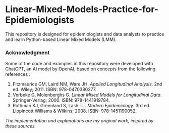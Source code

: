 # Linear-Mixed-Models-Practice-for-Epidemiologists
This repository is designed for epidemiologists and data analysts to practice and learn Python-based Linear Mixed Models (LMM). 


### Acknowledgment
Some of the code and examples in this repository were developed with ChatGPT, an AI model by OpenAI, based on concepts from the following references : 

1. Fitzmaurice GM, Laird NM, Ware JH. *Applied Longitudinal Analysis*. 2nd ed. Wiley; 2011. ISBN: 978-0470380277.
2. Verbeke G, Molenberghs G. *Linear Mixed Models for Longitudinal Data*. Springer-Verlag; 2000. ISBN: 978-1441919784.
3. Rothman KJ, Greenland S, Lash TL. *Modern Epidemiology*. 3rd ed. Lippincott Williams & Wilkins; 2008. ISBN: 978-1451190052.
   
*The implementation and explanations are my original work, inspired by these sources.*

